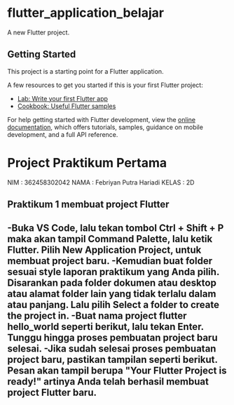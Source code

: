 # flutter_application_belajar

A new Flutter project.

## Getting Started

This project is a starting point for a Flutter application.

A few resources to get you started if this is your first Flutter project:

- [Lab: Write your first Flutter app](https://docs.flutter.dev/get-started/codelab)
- [Cookbook: Useful Flutter samples](https://docs.flutter.dev/cookbook)

For help getting started with Flutter development, view the
[online documentation](https://docs.flutter.dev/), which offers tutorials,
samples, guidance on mobile development, and a full API reference.

# Project Praktikum Pertama


NIM : 362458302042
NAMA : Febriyan Putra Hariadi
KELAS : 2D

## Praktikum 1 membuat project Flutter

-Buka VS Code, lalu tekan tombol Ctrl + Shift + P maka akan tampil Command Palette, lalu ketik Flutter. Pilih New Application Project, untuk membuat project baru.
-Kemudian buat folder sesuai style laporan praktikum yang Anda pilih. Disarankan pada folder dokumen atau desktop atau alamat folder lain yang tidak terlalu dalam atau panjang. Lalu    pilih Select a folder to create the project in.
-Buat nama project flutter hello_world seperti berikut, lalu tekan Enter. Tunggu hingga proses pembuatan project baru selesai.
-Jika sudah selesai proses pembuatan project baru, pastikan tampilan seperti berikut. Pesan akan tampil berupa "Your Flutter Project is ready!" artinya Anda telah berhasil membuat project Flutter baru.
-



